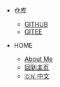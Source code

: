 - 仓库

  - [GITHUB](https://github.com/tomsun28/sureness ':ignore')  
  - [GITEE](https://gitee.com/tomsun28/sureness ':ignore')  


- HOME
  - [About Me](https://usthe.com)
  - [回到主页](/)
  - [:cn: 中文](/)